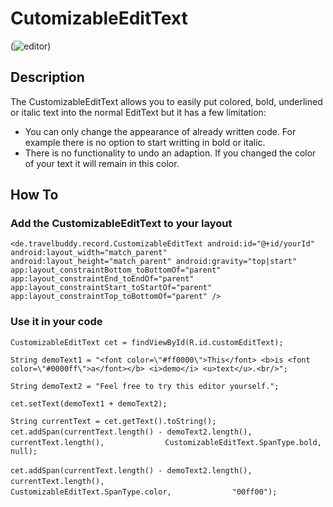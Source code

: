 # CutomizableEditText
(![editor](https://user-images.githubusercontent.com/24620015/48557515-47883b80-e8e7-11e8-8e39-c51cbab13853.PNG))

## Description 
The CustomizableEditText allows you to easily put colored, bold, underlined or italic text into the normal EditText but
it has a few limitation: 
* You can only change the appearance of already written code. For example there is no option to start writting in bold or italic.
* There is no functionality to undo an adaption. If you changed the color of your text it will remain in this color.

## How To
### Add the CustomizableEditText to your layout
`<de.travelbuddy.record.CustomizableEditText
                android:id="@+id/yourId"
                android:layout_width="match_parent"
                android:layout_height="match_parent"
                android:gravity="top|start"
                app:layout_constraintBottom_toBottomOf="parent"
                app:layout_constraintEnd_toEndOf="parent"
                app:layout_constraintStart_toStartOf="parent"
                app:layout_constraintTop_toBottomOf="parent" />`

### Use it in your code
`CustomizableEditText cet = findViewById(R.id.customEditText);`

`String demoText1 = "<font color=\"#ff0000\">This</font> <b>is <font color=\"#0000ff\">a</font></b> <i>demo</i> <u>text</u>.<br/>";`

`String demoText2 = "Feel free to try this editor yourself.";`

`cet.setText(demoText1 + demoText2);`

`String currentText = cet.getText().toString();`
`cet.addSpan(currentText.length() - demoText2.length(),`
`             currentText.length(),`
`             CustomizableEditText.SpanType.bold,`
`             null);`

`cet.addSpan(currentText.length() - demoText2.length(),`
`             currentText.length(),`
`             CustomizableEditText.SpanType.color,`
`             "00ff00");`
 

